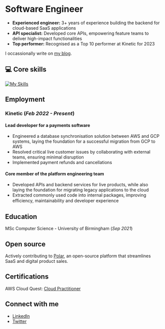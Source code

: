 # Software Engineer

- **Experienced engineer:** 3+ years of experience building the backend for cloud-based SaaS applications
- **API specialist:** Developed core APIs, empowering feature teams to deliver high-impact functionalities
- **Top performer:** Recognised as a Top 10 performer at Kinetic for 2023

I occassionally write on [my blog](https://www.thecodingpalace.com).

## 💻 Core skills

[![My Skills](https://skillicons.dev/icons?i=ts,nodejs,express,cs,dotnet,py,postgres,mongodb,aws,gcp,jenkins,docker&perline=6)](https://skillicons.dev)

## Employment

### Kinetic (_Feb 2022 - Present_)

#### Lead developer for a payments software

- Engineered a database synchronisation solution between AWS and GCP systems, laying the foundation for a
successful migration from GCP to AWS
- Resolved critical live customer issues by collaborating with external teams, ensuring minimal disruption
- Implemented payment refunds and cancellations

#### Core member of the platform engineering team

- Developed APIs and backend services for live products, while also laying the foundation for migrating legacy applications to the cloud
- Extracted commonly used code into internal packages, improving eﬃciency,
maintainability and developer experience

## Education

MSc Computer Science - University of Birmingham (_Sep 2021_)

## Open source

Actively contributing to [Polar](https://github.com/polarsource/polar/pulls?q=is%3Apr+author%3Amagarpratik), an open-source platform that streamlines SaaS and digital product sales.

## Certifications

AWS Cloud Quest: [Cloud Practitioner](https://www.credly.com/badges/fb2ceee8-a844-4abb-9622-db0eb48220c4/public_url)

## Connect with me

- [LinkedIn](https://www.linkedin.com/in/magarpratik)
- [Twitter](https://x.com/magarpratik_)
